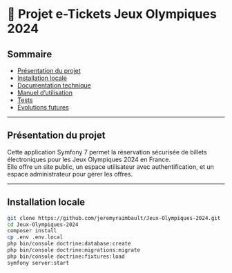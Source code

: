 # 🎫 Projet e-Tickets Jeux Olympiques 2024

## Sommaire

- [Présentation du projet](#présentation-du-projet)  
- [Installation locale](#installation-locale)  
- [Documentation technique](#documentation-technique)  
- [Manuel d’utilisation](#manuel-dutilisation)  
- [Tests](#tests)  
- [Évolutions futures](#évolutions-futures)  

---

## Présentation du projet

Cette application Symfony 7 permet la réservation sécurisée de billets électroniques pour les Jeux Olympiques 2024 en France.  
Elle offre un site public, un espace utilisateur avec authentification, et un espace administrateur pour gérer les offres.

---

## Installation locale

```bash
git clone https://github.com/jeremyraimbault/Jeux-Olympiques-2024.git
cd Jeux-Olympiques-2024
composer install
cp .env .env.local
php bin/console doctrine:database:create
php bin/console doctrine:migrations:migrate
php bin/console doctrine:fixtures:load
symfony server:start
